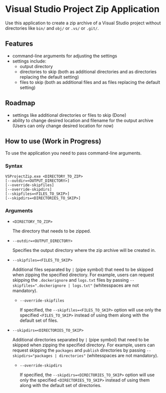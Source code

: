 # Visual Studio Project Zip Application

Use this application to create a zip archive of a Visual Studio project without directories like `bin/` and `obj/` or `.vs/` or `.git/`.

## Features

* command-line arguments for adjusting the settings
* settings include:
	* output directory
	* directories to skip (both as additional directories and as directories replacing the default setting)
	* files to skip (both as additional files and as files replacing the default setting)

## Roadmap

* settings like additional directories or files to skip (Done)
* ability to change desired location and filename for the output archive (Users can only change desired location for now)

## How to use (Work in Progress)

To use the application you need to pass command-line arguments.

### Syntax

```shell
VSProjectZip.exe <DIRECTORY_TO_ZIP>
[--outdir=<OUTPUT_DIRECTORY>]
[--override-skipfiles]
[--override-skipdirs]
[--skipfiles=<FILES_TO_SKIP>]
[--skipdirs=<DIRECTORIES_TO_SKIP>]
```

### Arguments

* `<DIRECTORY_TO_ZIP>`

	The directory that needs to be zipped.

* `--outdir=<OUTPUT_DIRECTORY>`

	Specifies the output directory where the zip archive will be created in.

* `--skipfiles=<FILES_TO_SKIP>`

	Additional files separated by `|` (pipe symbol) that need to be skipped when zipping the specified directory. For example, users can request skipping the `.dockerignore` and `logs.txt` files by passing `--skipfiles=".dockerignore | logs.txt"` (whitesspaces are not mandatory).

	* `--override-skipfiles`

		If specified, the `--skipfiles=<FILES_TO_SKIP>` option will use only the specified `<FILES_TO_SKIP>` instead of using them along with the default set of files.

* `--skipdirs=<DIRECTORIES_TO_SKIP>`

	Additional directories separated by `|` (pipe symbol) that need to be skipped when zipping the specified directory. For example, users can request skipping the `packages` and `publish` directories by passing `--skipdirs="packages | directories"` (whitesspaces are not mandatory).

	* `--override-skipdirs`

		If specified, the `--skipdirs=<DIRECTORIES_TO_SKIP>` option will use only the specified `<DIRECTORIES_TO_SKIP>` instead of using them along with the default set of directories.
